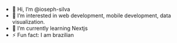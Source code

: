 - 👋 Hi, I’m @ioseph-silva
- 👀 I’m interested in web development, mobile development, data visualization.
- 🌱 I’m currently learning Nextjs
- ⚡ Fun fact: I am brazilian

<!---
ioseph-silva/ioseph-silva is a ✨ special ✨ repository because its `README.md` (this file) appears on your GitHub profile.
You can click the Preview link to take a look at your changes.
--->
